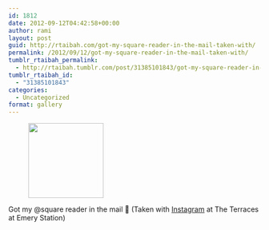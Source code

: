 ```yaml
---
id: 1812
date: 2012-09-12T04:42:58+00:00
author: rami
layout: post
guid: http://rtaibah.com/got-my-square-reader-in-the-mail-taken-with/
permalink: /2012/09/12/got-my-square-reader-in-the-mail-taken-with/
tumblr_rtaibah_permalink:
  - http://rtaibah.tumblr.com/post/31385101843/got-my-square-reader-in-the-mail-taken-with
tumblr_rtaibah_id:
  - "31385101843"
categories:
  - Uncategorized
format: gallery
---
```

<div id='gallery-74' class='gallery galleryid-1812 gallery-columns-3 gallery-size-thumbnail'>
  <figure class='gallery-item'> 
  
  <div class='gallery-icon landscape'>
    <a href='http://139.59.20.41/2012/09/12/got-my-square-reader-in-the-mail-taken-with/attachment/1813/'><img width="150" height="150" src="http://139.59.20.41/wp-content/uploads/2012/09/tumblr_ma7zrmHmGh1qb4qlko1_1280-150x150.jpg" class="attachment-thumbnail size-thumbnail" alt="" srcset="http://139.59.20.41/wp-content/uploads/2012/09/tumblr_ma7zrmHmGh1qb4qlko1_1280-150x150.jpg 150w, http://139.59.20.41/wp-content/uploads/2012/09/tumblr_ma7zrmHmGh1qb4qlko1_1280-300x300.jpg 300w, http://139.59.20.41/wp-content/uploads/2012/09/tumblr_ma7zrmHmGh1qb4qlko1_1280-100x100.jpg 100w, http://139.59.20.41/wp-content/uploads/2012/09/tumblr_ma7zrmHmGh1qb4qlko1_1280.jpg 612w" sizes="100vw" /></a>
  </div></figure>
</div>

Got my @square reader in the mail 🙂 (Taken with [Instagram](http://instagram.com) at The Terraces at Emery Station)